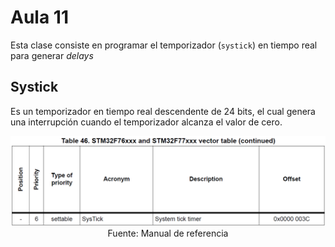 <h1>Aula 11</h1>

Esta clase consiste en programar el temporizador (`systick`) en tiempo real para generar <i>delays</i>

<h2>Systick</h2>

Es un temporizador en tiempo real descendente de 24 bits, el cual genera una interrupción cuando el temporizador alcanza el valor de cero.

<div align="center">
<img src="image.png" alt="Interrupción de Systick"/>
<br>
<figcaption>Fuente: Manual de referencia</figcaption>
</div>